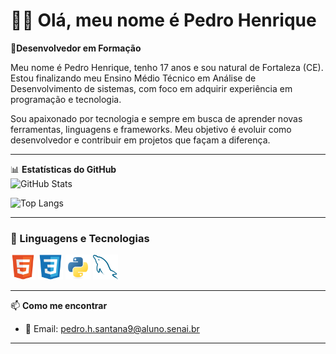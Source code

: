 # 👨‍💻 Olá, meu nome é Pedro Henrique  

🚀**Desenvolvedor em Formação**  

Meu nome é Pedro Henrique, tenho 17 anos e sou natural de Fortaleza (CE). Estou finalizando meu Ensino Médio Técnico em Análise de Desenvolvimento de sistemas, com foco em adquirir experiência em programação e tecnologia.  

Sou apaixonado por tecnologia e sempre em busca de aprender novas ferramentas, linguagens e frameworks. Meu objetivo é evoluir como desenvolvedor e contribuir em projetos que façam a diferença.  

---

📊 **Estatísticas do GitHub**  
![GitHub Stats](https://github-readme-stats.vercel.app/api?username=PedroHenrique&show_icons=true&theme=radical) 

![Top Langs](https://github-readme-stats.vercel.app/api/top-langs/?username=PedroHenrique&layout=compact&theme=radical)  

---

### 🚀 Linguagens e Tecnologias  

<p align="left">
  <img src="https://raw.githubusercontent.com/devicons/devicon/master/icons/html5/html5-original.svg" alt="html5" width="40" height="40"/>
  <img src="https://raw.githubusercontent.com/devicons/devicon/master/icons/css3/css3-original.svg" alt="css3" width="40" height="40"/>
  <img src="https://raw.githubusercontent.com/devicons/devicon/master/icons/python/python-original.svg" alt="python" width="40" height="40"/>
  <img src="https://raw.githubusercontent.com/devicons/devicon/master/icons/mysql/mysql-original.svg" alt="mysql" width="40" height="40"/>
</p>  

---

📫 **Como me encontrar**     
- 📧 Email: pedro.h.santana9@aluno.senai.br
  
----------------------------------------------------------
